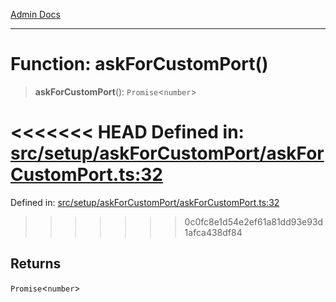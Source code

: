 [Admin Docs](/)

***

# Function: askForCustomPort()

> **askForCustomPort**(): `Promise`\<`number`\>

<<<<<<< HEAD
Defined in: [src/setup/askForCustomPort/askForCustomPort.ts:32](https://github.com/abhassen44/talawa-admin/blob/285f7384c3d26b5028a286d84f89b85120d130a2/src/setup/askForCustomPort/askForCustomPort.ts#L32)
=======
Defined in: [src/setup/askForCustomPort/askForCustomPort.ts:32](https://github.com/PalisadoesFoundation/talawa-admin/blob/main/src/setup/askForCustomPort/askForCustomPort.ts#L32)
>>>>>>> 0c0fc8e1d54e2ef61a81dd93e93d1afca438df84

## Returns

`Promise`\<`number`\>
